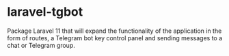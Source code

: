 # laravel-tgbot
Package Laravel 11 that will expand the functionality of the application in the form of routes, a Telegram bot key control panel and sending messages to a chat or Telegram group.
